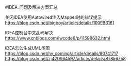 #IDEA_问题及解决方案汇总

关闭IDEA使用Autowired注入Mapper时的错误提示
https://blog.csdn.net/ibigboy/article/details/100983161

IDEA控制台中文乱码解决
https://www.cnblogs.com/lwcode6/p/11598632.html

IDEA怎么生成UML类图
https://blog.csdn.net/hy_coming/article/details/80741717
https://blog.csdn.net/zj420964597/article/details/87856758